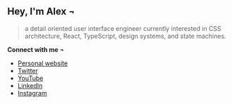 ## Hey, I'm Alex ¬

> a detail oriented user interface engineer currently interested in CSS architecture, React, TypeScript, design systems, and state machines.

**Connect with me ¬**

- [Personal website](https://alexcarpenter.me)
- [Twitter](https://twitter.com/hybrid_alex)
- [YouTube](https://www.youtube.com/channel/UC2jJoQlzvLPvnYfowAEVaOg)
- [LinkedIn](https://www.linkedin.com/in/imalexcarpenter/)
- [Instagram](https://www.instagram.com/alexcarp/)

